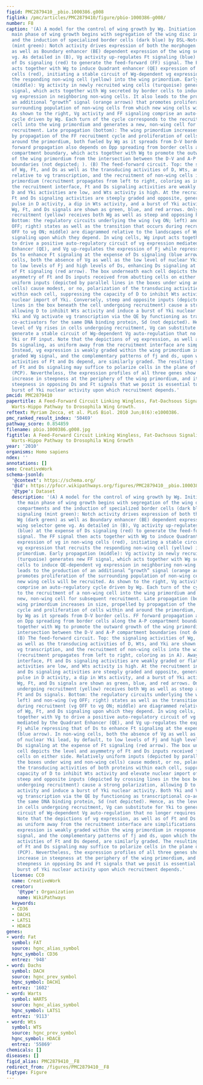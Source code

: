 ```yaml
---
figid: PMC2879410__pbio.1000386.g008
figlink: /pmc/articles/PMC2879410/figure/pbio-1000386-g008/
number: F8
caption: '(A) A model for the control of wing growth by Wg. Initiation (top): the
  main phase of wing growth begins with segregation of the wing disc into D-V compartments
  and the induction of specialized border cells (dark blue) by DSL-Notch signaling
  (mint green): Notch activity drives expression of both the morphogen Wg (dark green)
  as well as Boundary enhancer (BE) dependent expression of the wing selector gene
  vg. As detailed in (B), Vg activity up-regulates Ft signaling (blue) at the expense
  of Ds signaling (red) to generate the feed-forward (FF) signal. The FF signal then
  acts together with Wg to induce Quadrant enhancer (QE) expression of vg in non-wing
  cells (red), initiating a stable circuit of Wg-dependent vg expression that recruits
  the responding non-wing cell (yellow) into the wing primordium. Early propagation
  (middle): Vg activity in newly recruited wing cells (turquoise) generates new FF
  signal, which acts together with Wg secreted by border cells to induce QE-dependent
  vg expression in neighboring non-wing cells. It also leads to the production of
  an additional “growth” signal (orange arrows) that promotes proliferation of the
  surrounding population of non-wing cells from which new wing cells will be recruited.
  As shown to the right, Vg activity and FF signaling comprise an auto-regulatory
  cycle driven by Wg. Each turn of the cycle corresponds to the recruitment of a non-wing
  cell into the wing primordium and generates a new, non-wing cell for subsequent
  recruitment. Late propagation (bottom): The wing primordium increases in size, propelled
  by propagation of the FF recruitment cycle and proliferation of cells within and
  around the primordium, both fueled by Wg as it spreads from D-V border cells. FF
  forward propagation also depends on Dpp spreading from border cells along the A-P
  compartment boundary, which acts together with Wg to promote the outward growth
  of the wing primordium from the intersection between the D-V and A-P compartment
  boundaries (not depicted; ). (B) The feed-forward circuit. Top: the signaling activities
  of Wg, Ft, and Ds as well as the transducing activities of D, Wts, and Yki are shown
  relative to vg transcription, and the recruitment of non-wing cells into the wing
  primordium (recruitment propagates from left to right, coloring as in A). Away from
  the recruitment interface, Ft and Ds signaling activities are weakly graded or flat,
  D and Yki activities are low, and Wts activity is high. At the recruitment interface,
  Ft and Ds signaling activities are steeply graded and opposite, generating a transient
  pulse in D activity, a dip in Wts activity, and a burst of Yki activity. Middle:
  Wg, Ft, and Ds signals are shown as green, blue, and red arrows. Only the cell undergoing
  recruitment (yellow) receives both Wg as well as steep and opposing Ft and Ds signals.
  Bottom: the regulatory circuits underlying the wing (vg ON; left) and non-wing (vg
  OFF; right) states as well as the transition that occurs during recruitment (vg
  OFF to vg ON; middle) are diagrammed relative to the landscapes of Wg, Ft, and Ds
  signaling upon which they depend. In wing cells, Wg input acts together with Vg
  to drive a positive auto-regulatory circuit of vg expression mediated by the Quadrant
  Enhancer (QE), and Vg up-regulates the expression of Fj while repressing that of
  Ds to enhance Ft signaling at the expense of Ds signaling (blue arrow). In non-wing
  cells, both the absence of Vg as well as the low level of nuclear Yki lead, by default,
  to low levels of Fj and high levels of Ds, enhancing Ds signaling at the expense
  of Ft signaling (red arrow). The box underneath each cell depicts the level and
  asymmetry of Ft and Ds inputs received from abutting cells on either side. Relatively
  uniform inputs (depicted by parallel lines in the boxes under wing and non-wing
  cells) cause modest, or no, polarization of the transducing activities of both proteins
  within each cell, suppressing the capacity of D to inhibit Wts activity and elevate
  nuclear import of Yki. Conversely, steep and opposite inputs (depicted by crossing
  lines in the box beneath the cell undergoing recruitment) cause a strong polarization,
  allowing D to inhibit Wts activity and induce a burst of Yki nuclear activity. Both
  Yki and Vg activate vg transcription via the QE by functioning as transcriptional
  co-activators for the same DNA binding protein, Sd (not depicted). Hence, as the
  level of Vg rises in cells undergoing recruitment, Vg can substitute for Yki to
  generate a stable circuit of Wg-dependent Vg auto-regulation that no longer requires
  Yki or FF input. Note that the depictions of vg expression, as well as of Ft and
  Ds signaling, as uniform away from the recruitment interface are simplifications.
  Instead, vg expression is weakly graded within the wing primordium in response to
  graded Wg signal, and the complementary patterns of fj and ds, upon which the signaling
  activities of Ft and Ds depend, are similarly graded. The resulting shallow differentials
  of Ft and Ds signaling may suffice to polarize cells in the plane of the epithelium
  (PCP). Nevertheless, the expression profiles of all three genes show a dramatic
  increase in steepness at the periphery of the wing primordium, and it is the resulting
  steepness in opposing Ds and Ft signals that we posit is essential to induce the
  burst of Yki nuclear activity upon which recruitment depends.'
pmcid: PMC2879410
papertitle: A Feed-Forward Circuit Linking Wingless, Fat-Dachsous Signaling, and the
  Warts-Hippo Pathway to Drosophila Wing Growth.
reftext: Myriam Zecca, et al. PLoS Biol. 2010 Jun;8(6):e1000386.
pmc_ranked_result_index: '50469'
pathway_score: 0.854859
filename: pbio.1000386.g008.jpg
figtitle: A Feed-Forward Circuit Linking Wingless, Fat-Dachsous Signaling, and the
  Warts-Hippo Pathway to Drosophila Wing Growth
year: '2010'
organisms: Homo sapiens
ndex: ''
annotations: []
seo: CreativeWork
schema-jsonld:
  '@context': https://schema.org/
  '@id': https://pfocr.wikipathways.org/figures/PMC2879410__pbio.1000386.g008.html
  '@type': Dataset
  description: '(A) A model for the control of wing growth by Wg. Initiation (top):
    the main phase of wing growth begins with segregation of the wing disc into D-V
    compartments and the induction of specialized border cells (dark blue) by DSL-Notch
    signaling (mint green): Notch activity drives expression of both the morphogen
    Wg (dark green) as well as Boundary enhancer (BE) dependent expression of the
    wing selector gene vg. As detailed in (B), Vg activity up-regulates Ft signaling
    (blue) at the expense of Ds signaling (red) to generate the feed-forward (FF)
    signal. The FF signal then acts together with Wg to induce Quadrant enhancer (QE)
    expression of vg in non-wing cells (red), initiating a stable circuit of Wg-dependent
    vg expression that recruits the responding non-wing cell (yellow) into the wing
    primordium. Early propagation (middle): Vg activity in newly recruited wing cells
    (turquoise) generates new FF signal, which acts together with Wg secreted by border
    cells to induce QE-dependent vg expression in neighboring non-wing cells. It also
    leads to the production of an additional “growth” signal (orange arrows) that
    promotes proliferation of the surrounding population of non-wing cells from which
    new wing cells will be recruited. As shown to the right, Vg activity and FF signaling
    comprise an auto-regulatory cycle driven by Wg. Each turn of the cycle corresponds
    to the recruitment of a non-wing cell into the wing primordium and generates a
    new, non-wing cell for subsequent recruitment. Late propagation (bottom): The
    wing primordium increases in size, propelled by propagation of the FF recruitment
    cycle and proliferation of cells within and around the primordium, both fueled
    by Wg as it spreads from D-V border cells. FF forward propagation also depends
    on Dpp spreading from border cells along the A-P compartment boundary, which acts
    together with Wg to promote the outward growth of the wing primordium from the
    intersection between the D-V and A-P compartment boundaries (not depicted; ).
    (B) The feed-forward circuit. Top: the signaling activities of Wg, Ft, and Ds
    as well as the transducing activities of D, Wts, and Yki are shown relative to
    vg transcription, and the recruitment of non-wing cells into the wing primordium
    (recruitment propagates from left to right, coloring as in A). Away from the recruitment
    interface, Ft and Ds signaling activities are weakly graded or flat, D and Yki
    activities are low, and Wts activity is high. At the recruitment interface, Ft
    and Ds signaling activities are steeply graded and opposite, generating a transient
    pulse in D activity, a dip in Wts activity, and a burst of Yki activity. Middle:
    Wg, Ft, and Ds signals are shown as green, blue, and red arrows. Only the cell
    undergoing recruitment (yellow) receives both Wg as well as steep and opposing
    Ft and Ds signals. Bottom: the regulatory circuits underlying the wing (vg ON;
    left) and non-wing (vg OFF; right) states as well as the transition that occurs
    during recruitment (vg OFF to vg ON; middle) are diagrammed relative to the landscapes
    of Wg, Ft, and Ds signaling upon which they depend. In wing cells, Wg input acts
    together with Vg to drive a positive auto-regulatory circuit of vg expression
    mediated by the Quadrant Enhancer (QE), and Vg up-regulates the expression of
    Fj while repressing that of Ds to enhance Ft signaling at the expense of Ds signaling
    (blue arrow). In non-wing cells, both the absence of Vg as well as the low level
    of nuclear Yki lead, by default, to low levels of Fj and high levels of Ds, enhancing
    Ds signaling at the expense of Ft signaling (red arrow). The box underneath each
    cell depicts the level and asymmetry of Ft and Ds inputs received from abutting
    cells on either side. Relatively uniform inputs (depicted by parallel lines in
    the boxes under wing and non-wing cells) cause modest, or no, polarization of
    the transducing activities of both proteins within each cell, suppressing the
    capacity of D to inhibit Wts activity and elevate nuclear import of Yki. Conversely,
    steep and opposite inputs (depicted by crossing lines in the box beneath the cell
    undergoing recruitment) cause a strong polarization, allowing D to inhibit Wts
    activity and induce a burst of Yki nuclear activity. Both Yki and Vg activate
    vg transcription via the QE by functioning as transcriptional co-activators for
    the same DNA binding protein, Sd (not depicted). Hence, as the level of Vg rises
    in cells undergoing recruitment, Vg can substitute for Yki to generate a stable
    circuit of Wg-dependent Vg auto-regulation that no longer requires Yki or FF input.
    Note that the depictions of vg expression, as well as of Ft and Ds signaling,
    as uniform away from the recruitment interface are simplifications. Instead, vg
    expression is weakly graded within the wing primordium in response to graded Wg
    signal, and the complementary patterns of fj and ds, upon which the signaling
    activities of Ft and Ds depend, are similarly graded. The resulting shallow differentials
    of Ft and Ds signaling may suffice to polarize cells in the plane of the epithelium
    (PCP). Nevertheless, the expression profiles of all three genes show a dramatic
    increase in steepness at the periphery of the wing primordium, and it is the resulting
    steepness in opposing Ds and Ft signals that we posit is essential to induce the
    burst of Yki nuclear activity upon which recruitment depends.'
  license: CC0
  name: CreativeWork
  creator:
    '@type': Organization
    name: WikiPathways
  keywords:
  - CD36
  - DACH1
  - LATS1
  - HDAC8
genes:
- word: Fat
  symbol: FAT
  source: hgnc_alias_symbol
  hgnc_symbol: CD36
  entrez: '948'
- word: Dachs
  symbol: DACH
  source: hgnc_prev_symbol
  hgnc_symbol: DACH1
  entrez: '1602'
- word: Warts
  symbol: WARTS
  source: hgnc_alias_symbol
  hgnc_symbol: LATS1
  entrez: '9113'
- word: Wts
  symbol: WTS
  source: hgnc_prev_symbol
  hgnc_symbol: HDAC8
  entrez: '55869'
chemicals: []
diseases: []
figid_alias: PMC2879410__F8
redirect_from: /figures/PMC2879410__F8
figtype: Figure
---
```

